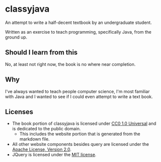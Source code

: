 # classyjava

An attempt to write a half-decent textbook by an undergraduate student.

Written as an exercise to teach programming, specifically Java, from the ground up.

## Should I learn from this

No, at least not right now, the book is no where near completion.

## Why

I've always wanted to teach people computer science, I'm most familiar with Java
and I wanted to see if I could even attempt to write a text book.

## Licenses

* The book portion of classyjava is licensed under [CC0 1.0 Universal](/licenses/LICENSE-BOOK) and is dedicated to the public domain.
  * This includes the website portion that is generated from the markdown file.
* All other website components besides query are licensed under the [Apache License, Version 2.0](/licenses/LICENSE-WEBSITE).
* JQuery is licensed under the [MIT license](https://jquery.org/license/).